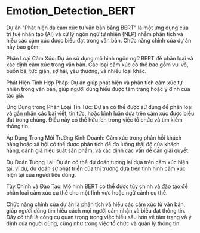 # Emotion_Detection_BERT
Dự án "Phát hiện đa cảm xúc từ văn bản bằng BERT" là một ứng dụng của trí tuệ nhân tạo (AI) và xử lý ngôn ngữ tự nhiên (NLP) nhằm phân tích và hiểu các cảm xúc được biểu đạt trong văn bản. Chức năng chính của dự án này bao gồm:

Phân Loại Cảm Xúc: Dự án sử dụng mô hình ngôn ngữ BERT để phân loại và xác định cảm xúc trong văn bản. Các loại cảm xúc có thể bao gồm vui vẻ, buồn bã, tức giận, sợ hãi, yêu thương, và nhiều loại khác.

Phát Hiện Tính Hợp Pháp: Dự án giúp phát hiện và phân tích cảm xúc tự nhiên trong văn bản, giúp người dùng hiểu được tâm trạng hoặc ý định của tác giả.

Ứng Dụng trong Phân Loại Tin Tức: Dự án có thể được sử dụng để phân loại và gắn nhãn các bài viết, tin tức, hoặc bình luận dựa trên cảm xúc được biểu đạt trong chúng. Điều này có thể hữu ích trong việc tổ chức và tìm kiếm thông tin.

Áp Dụng Trong Môi Trường Kinh Doanh: Cảm xúc trong phản hồi khách hàng hoặc xã hội có thể được phân tích để đo lường thái độ của khách hàng, đánh giá hiệu suất sản phẩm, và xác định các vấn đề cần giải quyết.

Dự Đoán Tương Lai: Dự án có thể dự đoán tương lai dựa trên cảm xúc hiện tại, ví dụ, dự đoán sự phát triển của thị trường dựa trên tình hình cảm xúc hiện tại của người tiêu dùng.

Tùy Chỉnh và Đào Tạo: Mô hình BERT có thể được tùy chỉnh và đào tạo để phân loại cảm xúc cụ thể cho một lĩnh vực hoặc ngữ cảnh cụ thể.

Chức năng chính của dự án là phân tích và hiểu các cảm xúc từ văn bản, giúp người dùng tìm hiểu cách mọi người cảm nhận và biểu đạt thông tin. Đây có thể là công cụ quan trọng trong việc hiểu sâu hơn về tâm trạng và ý định của người dùng, cũng như trong việc tổ chức và quản lý thông tin